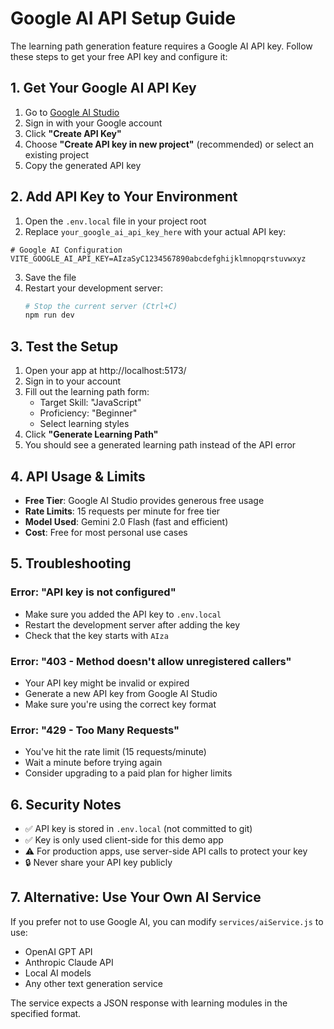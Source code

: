 # Google AI API Setup Guide

The learning path generation feature requires a Google AI API key. Follow these steps to get your free API key and configure it:

## 1. Get Your Google AI API Key

1. Go to [Google AI Studio](https://aistudio.google.com/app/apikey)
2. Sign in with your Google account
3. Click **"Create API Key"**
4. Choose **"Create API key in new project"** (recommended) or select an existing project
5. Copy the generated API key

## 2. Add API Key to Your Environment

1. Open the `.env.local` file in your project root
2. Replace `your_google_ai_api_key_here` with your actual API key:

```env
# Google AI Configuration
VITE_GOOGLE_AI_API_KEY=AIzaSyC1234567890abcdefghijklmnopqrstuvwxyz
```

3. Save the file
4. Restart your development server:
   ```bash
   # Stop the current server (Ctrl+C)
   npm run dev
   ```

## 3. Test the Setup

1. Open your app at http://localhost:5173/
2. Sign in to your account
3. Fill out the learning path form:
   - Target Skill: "JavaScript"
   - Proficiency: "Beginner"
   - Select learning styles
4. Click **"Generate Learning Path"**
5. You should see a generated learning path instead of the API error

## 4. API Usage & Limits

- **Free Tier**: Google AI Studio provides generous free usage
- **Rate Limits**: 15 requests per minute for free tier
- **Model Used**: Gemini 2.0 Flash (fast and efficient)
- **Cost**: Free for most personal use cases

## 5. Troubleshooting

### Error: "API key is not configured"
- Make sure you added the API key to `.env.local`
- Restart the development server after adding the key
- Check that the key starts with `AIza`

### Error: "403 - Method doesn't allow unregistered callers"
- Your API key might be invalid or expired
- Generate a new API key from Google AI Studio
- Make sure you're using the correct key format

### Error: "429 - Too Many Requests"
- You've hit the rate limit (15 requests/minute)
- Wait a minute before trying again
- Consider upgrading to a paid plan for higher limits

## 6. Security Notes

- ✅ API key is stored in `.env.local` (not committed to git)
- ✅ Key is only used client-side for this demo app
- ⚠️ For production apps, use server-side API calls to protect your key
- 🔒 Never share your API key publicly

## 7. Alternative: Use Your Own AI Service

If you prefer not to use Google AI, you can modify `services/aiService.js` to use:
- OpenAI GPT API
- Anthropic Claude API
- Local AI models
- Any other text generation service

The service expects a JSON response with learning modules in the specified format.